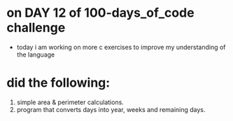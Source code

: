 # on DAY 12 of 100-days_of_code challenge

- today i am working on more c exercises to improve my understanding of the language
# did the following:
1. simple area & perimeter calculations.
2. program that converts days into year, weeks and remaining days.